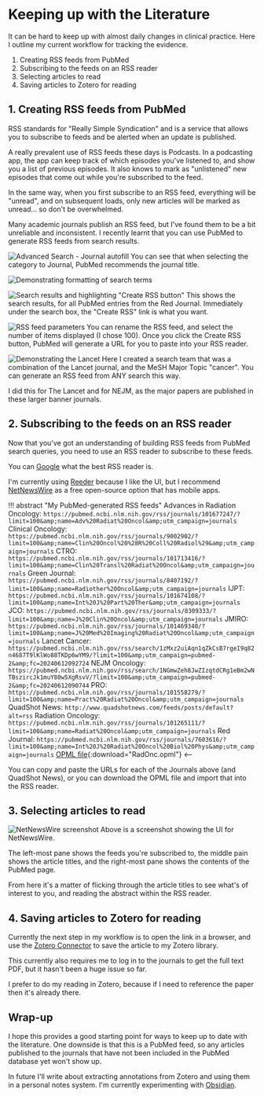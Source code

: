 # Keeping up with the Literature

It can be hard to keep up with almost daily changes in clinical practice. Here I outline my current workflow for tracking the evidence.

1. Creating RSS feeds from PubMed
2. Subscribing to the feeds on an RSS reader
3. Selecting articles to read
4. Saving articles to Zotero for reading

## 1. Creating RSS feeds from PubMed
RSS standards for "Really Simple Syndication" and is a service that allows you to subscribe to feeds and be alerted when an update is published.

A really prevalent use of RSS feeds these days is Podcasts. In a podcasting app, the app can keep track of which episodes you've listened to, and show you a list of previous episodes. It also knows to mark as "unlistened" new episodes that come out while you're subscribed to the feed.

In the same way, when you first subscribe to an RSS feed, everything will be "unread", and on subsequent loads, only new articles will be marked as unread... so don't be overwhelmed.

Many academic journals publish an RSS feed, but I've found them to be a bit unreliable and inconsistent. I recently learnt that you can use PubMed to generate RSS feeds from search results.

![Advanced Search - Journal autofill](img/rss1.png)
You can see that when selecting the category to Journal, PubMed recommends the journal title. 

![Demonstrating formatting of search terms](img/rss2.png)

![Search results and highlighting "Create RSS button"](img/rss3.png)
This shows the search results, for all PubMed entries from the Red Journal. Immediately under the search box, the "Create RSS" link is what you want.

![RSS feed parameters](img/rss4.png)
You can rename the RSS feed, and select the number of items displayed (I chose 100). Once you click the Create RSS button, PubMed will generate a URL for you to paste into your RSS reader.

![Demonstrating the Lancet](img/rss5.png)
Here I created a search team that was a combination of the Lancet journal, and the MeSH Major Topic "cancer". You can generate an RSS feed from ANY search this way.

I did this for The Lancet and for NEJM, as the major papers are published in these larger banner journals.

## 2. Subscribing to the feeds on an RSS reader
Now that you've got an understanding of building RSS feeds from PubMed search queries, you need to use an RSS reader to subscribe to these feeds.

You can [Google](https://www.google.com/search?q=best+RSS+reader+app) what the best RSS reader is.

I'm currently using [Reeder](https://www.reederapp.com/) because I like the UI, but I recommend [NetNewsWire](https://netnewswire.com/) as a free open-source option that has mobile apps.

!!! abstract "My PubMed-generated RSS feeds"
    Advances in Radiation Oncology: 
    ```
    https://pubmed.ncbi.nlm.nih.gov/rss/journals/101677247/?limit=100&amp;name=Adv%20Radiat%20Oncol&amp;utm_campaign=journals
    ```
    Clinical Oncology:
    ```
    https://pubmed.ncbi.nlm.nih.gov/rss/journals/9002902/?limit=100&amp;name=Clin%20Oncol%20%28R%20Coll%20Radiol%29&amp;utm_campaign=journals
    ```
    CTRO: 
    ```
    https://pubmed.ncbi.nlm.nih.gov/rss/journals/101713416/?limit=100&amp;name=Clin%20Transl%20Radiat%20Oncol&amp;utm_campaign=journals
    ```
    Green Journal: 
    ```
    https://pubmed.ncbi.nlm.nih.gov/rss/journals/8407192/?limit=100&amp;name=Radiother%20Oncol&amp;utm_campaign=journals
    ```
    IJPT: 
    ```
    https://pubmed.ncbi.nlm.nih.gov/rss/journals/101674108/?limit=100&amp;name=Int%20J%20Part%20Ther&amp;utm_campaign=journals
    ```
    JCO: 
    ```
    https://pubmed.ncbi.nlm.nih.gov/rss/journals/8309333/?limit=100&amp;name=J%20Clin%20Oncol&amp;utm_campaign=journals
    ```
    JMIRO: 
    ```
    https://pubmed.ncbi.nlm.nih.gov/rss/journals/101469340/?limit=100&amp;name=J%20Med%20Imaging%20Radiat%20Oncol&amp;utm_campaign=journals
    ```
    Lancet Cancer: 
    ```
    https://pubmed.ncbi.nlm.nih.gov/rss/search/1zMxz2uiAqn1qZkCsB7rgeI9q82n4687T9lKlWo88TKDp6wYM9/?limit=100&amp;utm_campaign=pubmed-2&amp;fc=20240612092724
    ```
    NEJM Oncology: 
    ```
    https://pubmed.ncbi.nlm.nih.gov/rss/search/1NGmwZeh8JwZIzqtdCRg1eBm2wNTBszircJk1muY80w5XgRsvV/?limit=100&amp;utm_campaign=pubmed-2&amp;fc=20240612090744
    ```
    PRO: 
    ```
    https://pubmed.ncbi.nlm.nih.gov/rss/journals/101558279/?limit=100&amp;name=Pract%20Radiat%20Oncol&amp;utm_campaign=journals
    ```
    QuadShot News: 
    ```
    http://www.quadshotnews.com/feeds/posts/default?alt=rss
    ```
    Radiation Oncology: 
    ```
    https://pubmed.ncbi.nlm.nih.gov/rss/journals/101265111/?limit=100&amp;name=Radiat%20Oncol&amp;utm_campaign=journals
    ```
    Red Journal: 
    ```
    https://pubmed.ncbi.nlm.nih.gov/rss/journals/7603616/?limit=100&amp;name=Int%20J%20Radiat%20Oncol%20Biol%20Phys&amp;utm_campaign=journals
    ```
    [OPML file](attachments/RadOnc.opml){:download="RadOnc.opml"} <--

You can copy and paste the URLs for each of the Journals above (and QuadShot News), or you can download the OPML file and import that into the RSS reader.

## 3. Selecting articles to read

![NetNewsWire screenshot](img/rss6.png)
Above is a screenshot showing the UI for NetNewsWire.

The left-most pane shows the feeds you're subscribed to, the middle pain shows the article titles, and the right-most pane shows the contents of the PubMed page.

From here it's a matter of flicking through the article titles to see what's of interest to you, and reading the abstract within the RSS reader.

## 4. Saving articles to Zotero for reading

Currently the next step in my workflow is to open the link in a browser, and use the [Zotero Connector](https://www.zotero.org/download/connectors) to save the article to my Zotero library.

This currently also requires me to log in to the journals to get the full text PDF, but it hasn't been a huge issue so far.

I prefer to do my reading in Zotero, because if I need to reference the paper then it's already there.

## Wrap-up

I hope this provides a good starting point for ways to keep up to date with the literature. One downside is that this is a PubMed feed, so any articles published to the journals that have not been included in the PubMed database yet won't show up.

In future I'll write about extracting annotations from Zotero and using them in a personal notes system. I'm currently experimenting with [Obsidian](https://obsidian.md/).
